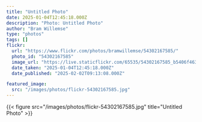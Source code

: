 ```yaml
---
title: "Untitled Photo"
date: 2025-01-04T12:45:18.000Z
description: "Photo: Untitled Photo"
author: "Bram Willemse"
type: "photos"
tags: []
flickr:
  url: "https://www.flickr.com/photos/bramwillemse/54302167585/"
  photo_id: "54302167585"
  image_url: "https://live.staticflickr.com/65535/54302167585_b5406f463e_h.jpg"
  date_taken: "2025-01-04T12:45:18.000Z"
  date_published: "2025-02-02T09:13:08.000Z"

featured_image:
  src: "/images/photos/flickr-54302167585.jpg"
---
```


{{< figure src="/images/photos/flickr-54302167585.jpg" title="Untitled Photo" >}}
